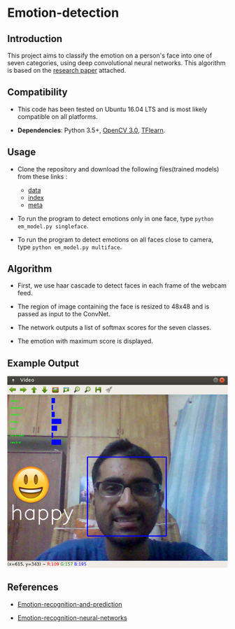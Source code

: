 # Emotion-detection

## Introduction

This project aims to classify the emotion on a person's face into one of seven categories, using deep convolutional neural networks. This algorithm is based on the [research paper](https://github.com/atulapra/Emotion-detection/blob/master/ResearchPaper.pdf) attached.

## Compatibility

* This code has been tested on Ubuntu 16.04 LTS and is most likely compatible on all platforms.

* **Dependencies**: Python 3.5+, [OpenCV 3.0](http://opencv.org/opencv-3-0.html), [TFlearn](http://tflearn.org/). 

## Usage

* Clone the repository and download the following files(trained models) from these links :
  * [data](https://drive.google.com/open?id=0B8_K9DW3E9PlV0phWlFfRGFfcEk)
  * [index](https://drive.google.com/open?id=0B8_K9DW3E9PlSmJySGM2Z0lwdlU)
  * [meta](https://drive.google.com/open?id=0B8_K9DW3E9Plb0ZVeHg0cEJuNlE)

* To run the program to detect emotions only in one face, type `python em_model.py singleface`.

* To run the program to detect emotions on all faces close to camera, type `python em_model.py multiface`.

## Algorithm

* First, we use haar cascade to detect faces in each frame of the webcam feed.

* The region of image containing the face is resized to 48x48 and is passed as input to the ConvNet.

* The network outputs a list of softmax scores for the seven classes.

* The emotion with maximum score is displayed.

## Example Output

![Happy](examples/happy.png)

## References

* [Emotion-recognition-and-prediction](https://github.com/nimish1512/Emotion-recognition-and-prediction)

* [Emotion-recognition-neural-networks](https://github.com/isseu/emotion-recognition-neural-networks)

